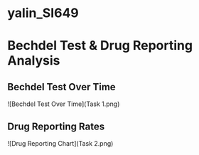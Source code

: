 # yalin_SI649
# Bechdel Test & Drug Reporting Analysis

## Bechdel Test Over Time
![Bechdel Test Over Time](Task 1.png)

## Drug Reporting Rates
![Drug Reporting Chart](Task 2.png)

